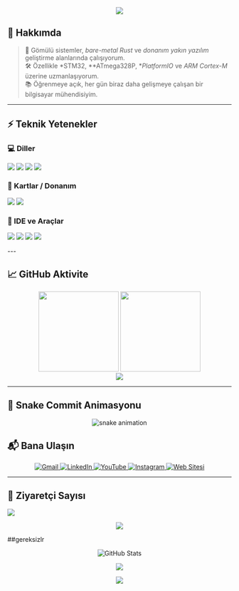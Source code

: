 <!-- PROFİL BANNER -->
<p align="center">
  <img src="https://capsule-render.vercel.app/api?type=waving&color=0:FF6B6B,100:4ECDC4&height=200&section=header&text=Merhaba%20Ben%20Halil%20%C3%87ak%C4%B1c%C4%B1&fontSize=40&fontColor=F8F8FF&fontAlignY=35&animation=twinkling" />
  
</p>

## 🧠 Hakkımda

> 🎯 Gömülü sistemler, *bare-metal Rust* ve *donanım yakın yazılım* geliştirme alanlarında çalışıyorum.  
> 🛠 Özellikle *STM32, **ATmega328P, **PlatformIO* ve *ARM Cortex-M* üzerine uzmanlaşıyorum.  
> 📚 Öğrenmeye açık, her gün biraz daha gelişmeye çalışan bir bilgisayar mühendisiyim.

---



## ⚡ Teknik Yetenekler

### 💻 Diller
<p>
  <img src="https://img.shields.io/badge/C-00599C?style=for-the-badge&logo=c&logoColor=white"/>
  <img src="https://img.shields.io/badge/C++-00599C?style=for-the-badge&logo=c%2B%2B&logoColor=white"/>
  <img src="https://img.shields.io/badge/Rust-000000?style=for-the-badge&logo=rust&logoColor=white"/>
  <img src="https://img.shields.io/badge/Java-007396?style=for-the-badge&logo=java&logoColor=white"/>
</p>

### 🔩 Kartlar / Donanım
<p>
  <img src="https://img.shields.io/badge/STM32-03234B?style=for-the-badge&logo=stmicroelectronics&logoColor=white"/>
  <img src="https://img.shields.io/badge/ATmega328P-000000?style=for-the-badge&logo=atmel&logoColor=white"/>
</p>

### 🧰 IDE ve Araçlar
<p>
  <img src="https://img.shields.io/badge/PlatformIO-000000?style=for-the-badge&logo=platformio&logoColor=white"/>
  <img src="https://img.shields.io/badge/VSCode-007ACC?style=for-the-badge&logo=visual-studio-code&logoColor=white"/>
  <img src="https://img.shields.io/badge/CLion-000000?style=for-the-badge&logo=jetbrains&logoColor=white"/>
  <img src="https://img.shields.io/badge/STM32CubeIDE-0A112D?style=for-the-badge&logo=stmicroelectronics&logoColor=white"/>
</p>
---

## 📈 GitHub Aktivite

<div align="center">
  <img src="https://github-readme-stats.vercel.app/api?username=hllckc&show_icons=true&theme=tokyonight&hide_border=true&border_radius=20" height="180px"/>
  <img src="https://github-readme-stats.vercel.app/api/top-langs/?username=hllckc&layout=compact&theme=tokyonight&hide_border=true&border_radius=20" height="180px"/>
</div>

<div align="center">
  <img src="https://streak-stats.demolab.com?user=hllckc&theme=tokyonight&hide_border=true&border_radius=20&date_format=j%20M%5B%20Y%5D" />
</div>

---

## 🐍 Snake Commit Animasyonu
<p align="center">
  <img src="https://hllckc.github.io/hllckc/github-contribution-grid-snake.svg" alt="snake animation" />
</p>



## 📬 Bana Ulaşın

<p align="center">
  <a href="mailto:halilcakici001@gmail.com" target="_blank">
    <img src="https://img.shields.io/badge/Gmail-D14836?style=for-the-badge&logo=gmail&logoColor=white" alt="Gmail">
  </a>
  <a href="https://www.linkedin.com/in/hllckc" target="_blank">
    <img src="https://img.shields.io/badge/LinkedIn-0A66C2?style=for-the-badge&logo=linkedin&logoColor=white" alt="LinkedIn">
  </a>
  <a href="https://www.youtube.com/@Rusthane" target="_blank">
    <img src="https://img.shields.io/badge/YouTube-FF0000?style=for-the-badge&logo=youtube&logoColor=white" alt="YouTube">
  </a>
  <a href="https://www.instagram.com/halil__ckc__h/" target="_blank">
    <img src="https://img.shields.io/badge/Instagram-E4405F?style=for-the-badge&logo=instagram&logoColor=white" alt="Instagram">
  </a>
  <a href="https://halilcakici.com.tr/" target="_blank">
  <img src="https://img.shields.io/badge/Web%20Sitesi-000000?style=for-the-badge&logo=google-chrome&logoColor=white" alt="Web Sitesi">
</a>
</p>
</p>

---

## 👀 Ziyaretçi Sayısı

<p align="left">
  <img src="https://visitor-badge.laobi.icu/badge?page_id=hllckc.hllckc" />
</p>

<p align="center">
  <img src="https://capsule-render.vercel.app/api?type=waving&color=0:4ECDC4,100:FF6B6B&height=150&section=footer"/>
</p>



##gereksizlr
<p align="center">
  <img src="https://github-readme-stats.vercel.app/api?username=hllckc&show_icons=true&theme=radical" alt="GitHub Stats" />
</p>

<p align="center">
  <img src="https://github-profile-trophy.vercel.app/?username=hllckc&theme=dracula" />
</p>
<p align="center">
  <img src="https://readme-typing-svg.herokuapp.com?color=F70000&lines=Merhaba+Ben+Halil+Çakıcı;Gömülü+Sistem+Mühendisiyim;Rust+ve+C+seviyesinde+kodlama+🚀" />
</p>
